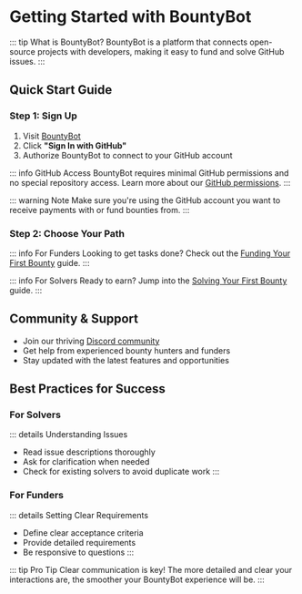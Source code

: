 # Getting Started with BountyBot

::: tip What is BountyBot?
BountyBot is a platform that connects open-source projects with developers, making it easy to fund and solve GitHub issues.
:::

## Quick Start Guide

### Step 1: Sign Up

1. Visit [BountyBot](https://bountybot.dev)
2. Click **"Sign In with GitHub"** 
3. Authorize BountyBot to connect to your GitHub account

::: info GitHub Access
BountyBot requires minimal GitHub permissions and no special repository access. Learn more about our [GitHub permissions](/guide/github-premissions).
:::

::: warning Note
Make sure you're using the GitHub account you want to receive payments with or fund bounties from.
:::

### Step 2: Choose Your Path

::: info For Funders
Looking to get tasks done? Check out the [Funding Your First Bounty](/guide/funding-first-bounty) guide.
:::

::: info For Solvers
Ready to earn? Jump into the [Solving Your First Bounty](/guide/solving-first-bounty) guide.
:::

## Community & Support

- Join our thriving [Discord community](https://discord.gg/pyundXvsQn)
- Get help from experienced bounty hunters and funders
- Stay updated with the latest features and opportunities

## Best Practices for Success

### For Solvers

::: details Understanding Issues
- Read issue descriptions thoroughly
- Ask for clarification when needed
- Check for existing solvers to avoid duplicate work
:::

### For Funders

::: details Setting Clear Requirements
- Define clear acceptance criteria
- Provide detailed requirements
- Be responsive to questions
:::

::: tip Pro Tip
Clear communication is key! The more detailed and clear your interactions are, the smoother your BountyBot experience will be.
:::
